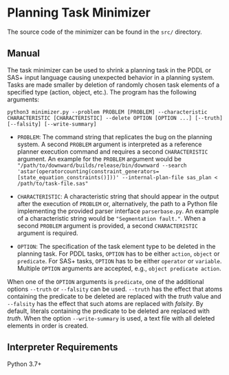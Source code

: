 # Planning Task Minimizer
The source code of the minimizer can be found in the ```src/``` directory.

## Manual
The task minimizer can be used to shrink a planning task in the PDDL or SAS+ input language causing unexpected behavior in a planning system. Tasks are made smaller by deletion of randomly chosen task elements of a specified type (action, object, etc.).
The program has the following arguments:  

```python3 minimizer.py --problem PROBLEM [PROBLEM] --characteristic CHARACTERISTIC [CHARACTERISTIC] --delete OPTION [OPTION ...] [--truth] [--falsity] [--write-summary]```

- ```PROBLEM```: The command string that replicates the bug on the planning system.
    A second ```PROBLEM``` argument is interpreted as a reference planner execution command and requires a second ```CHARACTERISTIC``` argument. An example for the ```PROBLEM``` argument would be ```"/path/to/downward/builds/release/bin/downward --search 'astar(operatorcounting(constraint_generators=[state_equation_constraints()]))' --internal-plan-file sas_plan < /path/to/task-file.sas"```

- ```CHARACTERISTIC```: A characteristic string that should appear in the output after the execution of ```PROBLEM``` or, alternatively, the path to a Python file implementing the provided parser interface ```parserbase.py```. An example of a characteristic string would be ```"Segmentation fault."```. When a second ```PROBLEM``` argument is provided, a second ```CHARACTERISTIC``` argument is required.

- ```OPTION```: The specification of the task element type to be deleted in the planning task. For PDDL tasks, ```OPTION``` has to be either ```action```, ```object``` or ```predicate```. For SAS+ tasks, ```OPTION``` has to be either ```operator``` or ```variable```. Multiple ```OPTION``` arguments are accepted, e.g., ```object predicate action```.

When one of the ```OPTION``` arguments is ```predicate```, one of the additional options ```--truth``` or ```--falsity``` can be used. ```--truth``` has the effect that atoms containing the predicate to be deleted are replaced with the _truth_ value and ```--falsity``` has the effect that such atoms are replaced with _falsity_. By default, literals containing the predicate to be deleted are replaced with _truth_. When the option ```--write-summary``` is used, a text file with all deleted elements in order is created.

## Interpreter Requirements
Python 3.7+


